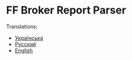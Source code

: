 # FF Broker Report Parser

Translations:

* [Українська](README_ua.md)
* [Русский](README_ru.md)
* [English](README_en.md)
